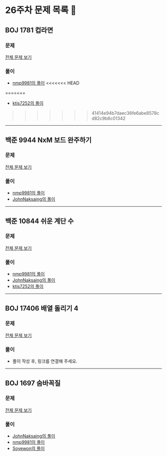 # 26주차 문제 목록 📝
## BOJ 1781 컵라면
### 문제
[전체 문제 보기](https://www.acmicpc.net/problem/1781)

### 풀이
- [nmp9981의 풀이](https://blog.naver.com/tybnasgo/222718465534)
<<<<<<< HEAD

=======
- [ktjs7252의 풀이](https://github.com/ktjs7252/Baekjoon_code/blob/main/%EA%B7%B8%EB%A6%AC%EB%94%94%2C%20%ED%88%AC%ED%8F%AC%EC%9D%B8%ED%84%B0%2C%20%EB%9D%BC%EC%9D%B8%EC%8A%A4%EC%9C%84%ED%95%91/1718)
>>>>>>> 41414e94b7daec36fe6abe8578cd82c9b6c01342
___
## 백준 9944 NxM 보드 완주하기
### 문제
[전체 문제 보기](https://www.acmicpc.net/problem/9944)

### 풀이
- [nmp9981의 풀이](https://blog.naver.com/tybnasgo/222723129108)
- [JohnNaksaing의 풀이](./JohnNaksaing/boj9944.md)
___
## 백준 10844 쉬운 계단 수
### 문제
[전체 문제 보기](https://www.acmicpc.net/problem/10844)

### 풀이
- [nmp9981의 풀이](https://blog.naver.com/tybnasgo/222718525052)
- [JohnNaksaing의 풀이](./JohnNaksaing/boj10844.md)
- [ktjs7252의 풀이](https://github.com/ktjs7252/Baekjoon_code/blob/main/10844)
___

## BOJ 17406 배열 돌리기 4
### 문제
[전체 문제 보기](https://www.acmicpc.net/problem/17406)

### 풀이
- 풀이 작성 후, 링크를 연결해 주세요.

___

## BOJ 1697 숨바꼭질
### 문제
[전체 문제 보기](https://www.acmicpc.net/problem/1697)

### 풀이
- [JohnNaksaing의 풀이](./JohnNaksaing/boj1697.md)
- [nmp9981의 풀이](https://blog.naver.com/tybnasgo/222723867003)
- [Soyewon의 풀이](https://soyw96.tistory.com/5)
